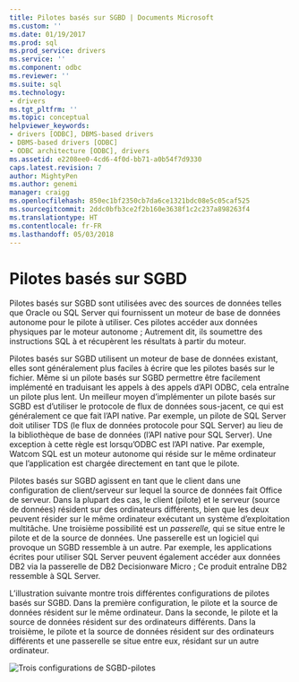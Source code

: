 ```yaml
---
title: Pilotes basés sur SGBD | Documents Microsoft
ms.custom: ''
ms.date: 01/19/2017
ms.prod: sql
ms.prod_service: drivers
ms.service: ''
ms.component: odbc
ms.reviewer: ''
ms.suite: sql
ms.technology:
- drivers
ms.tgt_pltfrm: ''
ms.topic: conceptual
helpviewer_keywords:
- drivers [ODBC], DBMS-based drivers
- DBMS-based drivers [ODBC]
- ODBC architecture [ODBC], drivers
ms.assetid: e2208ee0-4cd6-4f0d-bb71-a0b54f7d9330
caps.latest.revision: 7
author: MightyPen
ms.author: genemi
manager: craigg
ms.openlocfilehash: 850ec1bf2350cb7da6ce1321bdc08e5c05caf525
ms.sourcegitcommit: 2ddc0bfb3ce2f2b160e3638f1c2c237a898263f4
ms.translationtype: HT
ms.contentlocale: fr-FR
ms.lasthandoff: 05/03/2018
---
```

# <a name="dbms-based-drivers"></a>Pilotes basés sur SGBD
Pilotes basés sur SGBD sont utilisées avec des sources de données telles que Oracle ou SQL Server qui fournissent un moteur de base de données autonome pour le pilote à utiliser. Ces pilotes accéder aux données physiques par le moteur autonome ; Autrement dit, ils soumettre des instructions SQL à et récupèrent les résultats à partir du moteur.  
  
 Pilotes basés sur SGBD utilisent un moteur de base de données existant, elles sont généralement plus faciles à écrire que les pilotes basés sur le fichier. Même si un pilote basés sur SGBD permettre être facilement implémenté en traduisant les appels à des appels d’API ODBC, cela entraîne un pilote plus lent. Un meilleur moyen d’implémenter un pilote basés sur SGBD est d’utiliser le protocole de flux de données sous-jacent, ce qui est généralement ce que fait l’API native. Par exemple, un pilote de SQL Server doit utiliser TDS (le flux de données protocole pour SQL Server) au lieu de la bibliothèque de base de données (l’API native pour SQL Server). Une exception à cette règle est lorsqu’ODBC est l’API native. Par exemple, Watcom SQL est un moteur autonome qui réside sur le même ordinateur que l’application est chargée directement en tant que le pilote.  
  
 Pilotes basés sur SGBD agissent en tant que le client dans une configuration de client/serveur sur lequel la source de données fait Office de serveur. Dans la plupart des cas, le client (pilote) et le serveur (source de données) résident sur des ordinateurs différents, bien que les deux peuvent résider sur le même ordinateur exécutant un système d’exploitation multitâche. Une troisième possibilité est un *passerelle,* qui se situe entre le pilote et de la source de données. Une passerelle est un logiciel qui provoque un SGBD ressemble à un autre. Par exemple, les applications écrites pour utiliser SQL Server peuvent également accéder aux données DB2 via la passerelle de DB2 Decisionware Micro ; Ce produit entraîne DB2 ressemble à SQL Server.  
  
 L’illustration suivante montre trois différentes configurations de pilotes basés sur SGBD. Dans la première configuration, le pilote et la source de données résident sur le même ordinateur. Dans la seconde, le pilote et la source de données résident sur des ordinateurs différents. Dans la troisième, le pilote et la source de données résident sur des ordinateurs différents et une passerelle se situe entre eux, résidant sur un autre ordinateur.  
  
 ![Trois configurations de SGBD&#45;pilotes](../../odbc/reference/media/pr07.gif "pr07")
